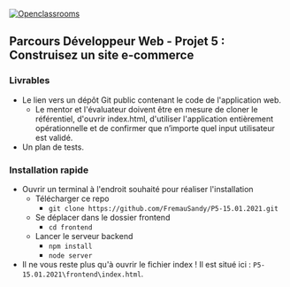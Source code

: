 [![Openclassrooms](https://1to1progress.fr/wp-content/uploads/2019/05/openclassrooms-e1557761236158.png)](https://openclassrooms.com)
## Parcours Développeur Web - Projet 5 : Construisez un site e-commerce
### Livrables
* Le lien vers un dépôt Git public contenant le code de l'application web.
  * Le mentor et l'évaluateur doivent être en mesure de cloner le référentiel, d'ouvrir index.html, d'utiliser l'application entièrement opérationnelle et de confirmer que n’importe quel input utilisateur est validé.
* Un plan de tests.
### Installation rapide
* Ouvrir un terminal à l'endroit souhaité pour réaliser l'installation
  * Télécharger ce repo
    * `git clone https://github.com/FremauSandy/P5-15.01.2021.git`
  * Se déplacer dans le dossier frontend
    * `cd frontend`
  * Lancer le serveur backend
    * `npm install`
    * `node server`
* Il ne vous reste plus qu'à ouvrir le fichier index ! Il est situé ici : `P5-15.01.2021\frontend\index.html`.
